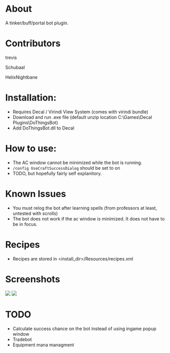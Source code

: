 # About
A tinker/buff/portal bot plugin.

# Contributors
trevis

Schubaal

HelixNightbane

# Installation:
 - Requires Decal / Virindi View System (comes with virindi bundle)
 - Download and run .exe file (default unzip location C:\Games\Decal Plugins\DoThingsBot)
 - Add DoThingsBot.dll to Decal
    
# How to use:
 - The AC window cannot be minimized while the bot is running.
 - `/config UseCraftSuccessDialog` should be set to on
 - TODO, but hopefully fairly self explanitory.

# Known Issues
 - You must relog the bot after learning spells (from professors at least, untested with scrolls)
 - The bot does not work if the ac window is minimized.  It does not have to be in focus.

# Recipes
- Recipes are stored in <install_dir>/Resources/recipes.xml

# Screenshots
![](https://i.gyazo.com/ba7c1b6dedf462864c74d54f4541de73.png)
![](https://i.gyazo.com/2f1cbb53dda27fa07d2ab6b8bf2f53bb.png)

# TODO
 - Calculate success chance on the bot instead of using ingame popup window
 - Tradebot
 - Equipment mana managment
